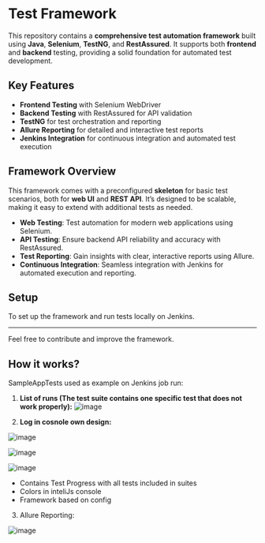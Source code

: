 # Test Framework

This repository contains a **comprehensive test automation framework** built using **Java**, **Selenium**, **TestNG**, and **RestAssured**. It supports both **frontend** and **backend** testing, providing a solid foundation for automated test development.

## Key Features

- **Frontend Testing** with Selenium WebDriver
- **Backend Testing** with RestAssured for API validation
- **TestNG** for test orchestration and reporting
- **Allure Reporting** for detailed and interactive test reports
- **Jenkins Integration** for continuous integration and automated test execution

## Framework Overview

This framework comes with a preconfigured **skeleton** for basic test scenarios, both for **web UI** and **REST API**. It’s designed to be scalable, making it easy to extend with additional tests as needed.

- **Web Testing**: Test automation for modern web applications using Selenium.
- **API Testing**: Ensure backend API reliability and accuracy with RestAssured.
- **Test Reporting**: Gain insights with clear, interactive reports using Allure.
- **Continuous Integration**: Seamless integration with Jenkins for automated execution and reporting.

## Setup

To set up the framework and run tests locally on Jenkins.

---

Feel free to contribute and improve the framework.



## How it works?

SampleAppTests used as example on Jenkins job run:

1. **List of runs (The test suite contains one specific test that does not work properly):**
![image](https://github.com/user-attachments/assets/1f9e4eb2-023a-41a4-87e2-f7d36d7dc2a6)

2. **Log in cosnole own design:**

 ![image](https://github.com/user-attachments/assets/8447ab1e-2e45-4090-9d6c-ad76acc42ec8)

  ![image](https://github.com/user-attachments/assets/6ea6703b-e7b5-4882-8b19-37173ea604bd)

 ![image](https://github.com/user-attachments/assets/6b6c6754-158f-4c22-8d67-220cad4fc56e)

- Contains Test Progress with all tests included in suites
- Colors in inteliJs console
- Framework based on config
3. Allure Reporting:

![image](https://github.com/user-attachments/assets/bca327fc-5014-4cef-853d-6af799579395)

